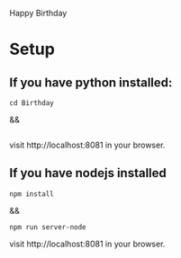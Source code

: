 Happy Birthday

# Setup

## If you have python installed:
```
cd Birthday
```

&& 

```python -m http.server 8081
```

visit http://localhost:8081 in your browser.

## If you have nodejs installed
```
npm install
```
&&

```
npm run server-node
```
visit http://localhost:8081 in your browser.

